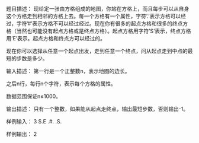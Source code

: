 题目描述：
现给定一张由方格组成的地图，你站在方格上，而且每步可以从自身这个方格走到相邻的方格上去。每一个方格有一个属性，字符’.’表示方格可以经过，字符’#’表示方格不可以经过经过。现在你有很多的起点方格和很多的终点方格（当然也可能没有起点方格或是终点方格）。起点方格用字符’S’表示，终点方格用’E’表示。起点方格和终点方可以经过的。

现在你可以选择从任意一个起点出发，走到任意一个终点，问从起点走到中点的最短的步数是多少。

输入描述：
第一行是一个正整数n，表示地图的边长。

之后n行，每行n个字符，表示每个方格的属性。

数据范围保证n≤1000。

输出描述：
只有一个整数，如果能从起点走终点，输出最短步数，否则输出-1。

样例输入：
3
S.E
.#.
.S.

样例输出：
2
